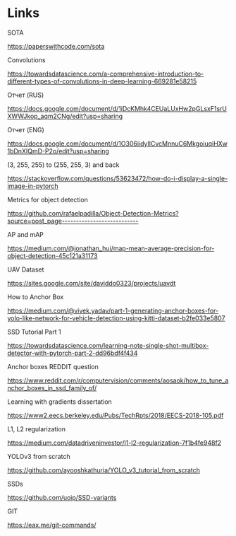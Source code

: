 # Links

SOTA

https://paperswithcode.com/sota

Convolutions

https://towardsdatascience.com/a-comprehensive-introduction-to-different-types-of-convolutions-in-deep-learning-669281e58215

Отчет (RUS)

https://docs.google.com/document/d/1iDcKMhk4CEUaLUxHw2pGLsxF1srUXWWJkop_aqm2CNg/edit?usp=sharing

Отчет (ENG)

https://docs.google.com/document/d/1O306iidyIlCvcMnnuC6MkgoiuqiHXw1bDnXIQmD-P2o/edit?usp=sharing

(3, 255, 255) to (255, 255, 3) and back

https://stackoverflow.com/questions/53623472/how-do-i-display-a-single-image-in-pytorch

Metrics for object detection

https://github.com/rafaelpadilla/Object-Detection-Metrics?source=post_page---------------------------

AP and mAP

https://medium.com/@jonathan_hui/map-mean-average-precision-for-object-detection-45c121a31173

UAV Dataset

https://sites.google.com/site/daviddo0323/projects/uavdt

How to Anchor Box

https://medium.com/@vivek.yadav/part-1-generating-anchor-boxes-for-yolo-like-network-for-vehicle-detection-using-kitti-dataset-b2fe033e5807

SSD Tutorial Part 1

https://towardsdatascience.com/learning-note-single-shot-multibox-detector-with-pytorch-part-2-dd96bdf4f434

Anchor boxes REDDIT question

https://www.reddit.com/r/computervision/comments/aosaok/how_to_tune_anchor_boxes_in_ssd_family_of/

Learning with gradients dissertation

https://www2.eecs.berkeley.edu/Pubs/TechRpts/2018/EECS-2018-105.pdf

L1, L2 regularization

https://medium.com/datadriveninvestor/l1-l2-regularization-7f1b4fe948f2

YOLOv3 from scratch

https://github.com/ayooshkathuria/YOLO_v3_tutorial_from_scratch

SSDs

https://github.com/uoip/SSD-variants

GIT

https://eax.me/git-commands/
